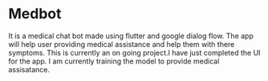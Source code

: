 # Medbot
It is a medical chat bot made using flutter and google dialog flow.
The app will help user providing medical assistance and help them with there symptoms.
This is currently an on going project.I have just completed the UI for the app.
I am currently training the model to provide medical assisatance.

